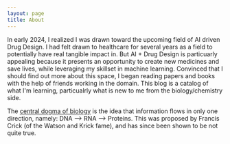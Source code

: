 ```yaml
---
layout: page
title: About
---
```


In early 2024, I realized I was drawn toward the upcoming field of AI driven Drug Design. I had felt drawn to healthcare for several years as a field to potentially have real tangible impact in. But AI + Drug Design is particuarly appealing because it presents an opportunity to create new medicines and save lives, while leveraging my skillset in machine learning. Convinced that I should find out more about this space, I began reading papers and books with the help of friends working in the domain. This blog is a catalog of what I'm learning, particualrly what is new to me from the biology/chemistry side.  

The [central dogma of biology](https://en.wikipedia.org/wiki/Central_dogma_of_molecular_biology) is the idea that information flows in only one direction, namely: DNA --> RNA --> Proteins. This was proposed by Francis Crick (of the Watson and Krick fame), and has since been shown to be not quite true. 
